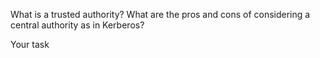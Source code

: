 What is a trusted authority? What are the pros and
cons of considering a central authority as in Kerberos?


Your task
